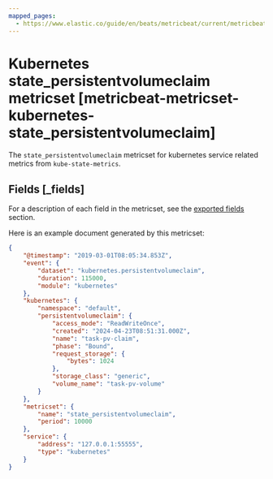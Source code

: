 ```yaml
---
mapped_pages:
  - https://www.elastic.co/guide/en/beats/metricbeat/current/metricbeat-metricset-kubernetes-state_persistentvolumeclaim.html
---
```


<!-- This file is generated! See scripts/docs_collector.py -->

# Kubernetes state_persistentvolumeclaim metricset [metricbeat-metricset-kubernetes-state_persistentvolumeclaim]

The `state_persistentvolumeclaim` metricset for kubernetes service related metrics from `kube-state-metrics`.

## Fields [_fields]

For a description of each field in the metricset, see the [exported fields](/reference/metricbeat/exported-fields-kubernetes.md) section.

Here is an example document generated by this metricset:

```json
{
    "@timestamp": "2019-03-01T08:05:34.853Z",
    "event": {
        "dataset": "kubernetes.persistentvolumeclaim",
        "duration": 115000,
        "module": "kubernetes"
    },
    "kubernetes": {
        "namespace": "default",
        "persistentvolumeclaim": {
            "access_mode": "ReadWriteOnce",
            "created": "2024-04-23T08:51:31.000Z",
            "name": "task-pv-claim",
            "phase": "Bound",
            "request_storage": {
                "bytes": 1024
            },
            "storage_class": "generic",
            "volume_name": "task-pv-volume"
        }
    },
    "metricset": {
        "name": "state_persistentvolumeclaim",
        "period": 10000
    },
    "service": {
        "address": "127.0.0.1:55555",
        "type": "kubernetes"
    }
}
```
